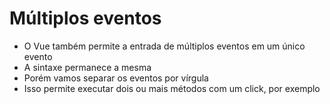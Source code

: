 # Múltiplos eventos

- O Vue também permite a entrada de múltiplos eventos em um único evento
- A sintaxe permanece a mesma
- Porém vamos separar os eventos por vírgula
- Isso permite executar dois ou mais métodos com um click, por exemplo